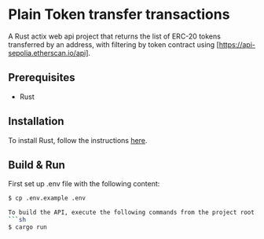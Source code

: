 # Plain Token transfer transactions

A Rust actix web api project that returns the list of ERC-20 tokens transferred by an address, with filtering by token contract using [https://api-sepolia.etherscan.io/api].

## Prerequisites

- Rust

## Installation

To install Rust, follow the instructions [here](https://www.rust-lang.org/tools/install).

## Build & Run

First set up .env file with the following content:
```sh
$ cp .env.example .env

To build the API, execute the following commands from the project root:
```sh
$ cargo run
```
